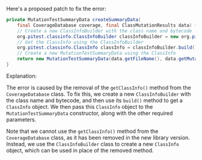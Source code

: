 Here's a proposed patch to fix the error:
```java
private MutationTestSummaryData createSummaryData(
    final CoverageDatabase coverage, final ClassMutationResults data) {
    // Create a new ClassInfoBuilder with the class name and bytecode
    org.pitest.classinfo.ClassInfoBuilder classInfoBuilder = new org.pitest.classinfo.ClassInfoBuilder(data.getMutatedClass().getName(), data.getMutatedClass().getBytes());
    // Get the ClassInfo using the ClassInfoBuilder
    org.pitest.classinfo.ClassInfo classInfo = classInfoBuilder.build();
    // Create a new MutationTestSummaryData using the ClassInfo
    return new MutationTestSummaryData(data.getFileName(), data.getMutations(), classInfo);
}
```
Explanation:

The error is caused by the removal of the `getClassInfo()` method from the `CoverageDatabase` class. To fix this, we create a new `ClassInfoBuilder` with the class name and bytecode, and then use its `build()` method to get a `ClassInfo` object. We then pass this `ClassInfo` object to the `MutationTestSummaryData` constructor, along with the other required parameters.


Note that we cannot use the `getClassInfo()` method from the `CoverageDatabase` class, as it has been removed in the new library version. Instead, we use the `ClassInfoBuilder` class to create a new `ClassInfo` object, which can be used in place of the removed method.